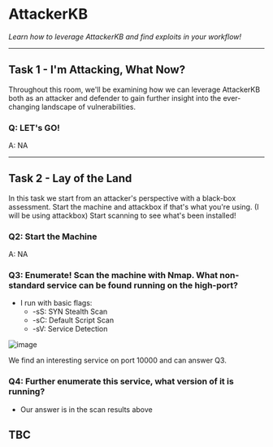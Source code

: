 # AttackerKB

_Learn how to leverage AttackerKB and find exploits in your workflow!_

* * * 

## Task 1 - I'm Attacking, What Now?

Throughout this room, we'll be examining how we can leverage AttackerKB both as an attacker and defender to gain further insight into the ever-changing landscape of vulnerabilities.

### Q: LET's GO!

A: NA

* * * 

## Task 2 - Lay of the Land

In this task we start from an attacker's perspective with a black-box assessment. Start the machine and attackbox if that's what you're using. (I will be using attackbox) Start scanning to see what's been installed!

### Q2: Start the Machine

A:  NA

### Q3: Enumerate! Scan the machine with Nmap. What non-standard service can be found running on the high-port?

- I run with basic flags:
  - -sS: SYN Stealth Scan
  - -sC: Default Script Scan
  - -sV: Service Detection
    
![image](https://github.com/ne1atonin/TryHackMe/assets/135453212/699883cc-dab8-4f06-9b12-9a4e3ee12f16)

We find an interesting service on port 10000 and can answer Q3.

### Q4: Further enumerate this service, what version of it is running?

- Our answer is in the scan results above

## TBC
